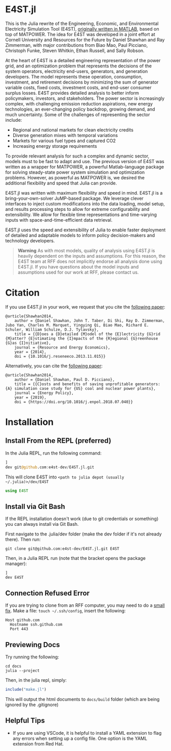 # E4ST.jl

This is the Julia rewrite of the Engineering, Economic, and Environmental Electricity Simulation Tool (E4ST), [originally written in MATLAB](https://github.com/e4st-dev/e4st-mp), based on top of MATPOWER.  The idea for E4ST was developed in a joint effort at Cornell University and Resources for the Future by Daniel Shawhan and Ray Zimmerman, with major contributions from Biao Mao, Paul Picciano, Christoph Funke, Steven Whitkin, Ethan Russell, and Sally Robson.

At the heart of E4ST is a detailed engineering representation of the power grid, and an optimization problem that represents the decisions of the system operators, electricity end-users, generators, and generation developers. The model represents these operation, consumption, investment, and retirement decisions by minimizing the sum of generator variable costs, fixed costs, investment costs, and end-user consumer surplus losses. E4ST provides detailed analysis to better inform policymakers, investors, and stakeholders.
The power sector is increasingly complex, with challenging emission reduction aspirations, new energy technologies, an ever-changing policy backdrop, growing demand, and much uncertainty. Some of the challenges of representing the sector include:
* Regional and national markets for clean electricity credits
* Diverse generation mixes with temporal variations
* Markets for various fuel types and captured CO2
* Increasing energy storage requirements

To provide relevant analysis for such a complex and dynamic sector, models must to be fast to adapt and use. The previous version of E4ST was written as a wrapper for MATPOWER, a powerful Matlab-language package for solving steady-state power system simulation and optimization problems. However, as powerful as MATPOWER is, we desired the additional flexibility and speed that Julia can provide.

E4ST.jl was written with maximum flexibility and speed in mind. E4ST.jl is a bring-your-own-solver JuMP-based package. We leverage clever interfaces to inject custom modifications into the data loading, model setup, and results processing steps to allow for extreme configurability and extensibility. We allow for flexible time representations and time-varying inputs with space-and-time-efficient data retrieval.

E4ST.jl uses the speed and extensibility of Julia to enable faster deployment of detailed and adaptable models to inform policy decision-makers and technology developers.

> **Warning**
> As with most models, quality of analysis using E4ST.jl is heavily dependent on the inputs and assumptions.  For this reason, the E4ST team at RFF does not implicitly endorse all analysis done using E4ST.jl. If you have questions about the model inputs and assumptions used for our work at RFF, please contact us.

# Citation
If you use E4ST.jl in your work, we request that you cite the [following paper](https://www.sciencedirect.com/science/article/abs/pii/S0928765513000900): 

```
@article{Shawhan2014,
    author = {Daniel Shawhan, John T. Taber, Di Shi, Ray D. Zimmerman, Jubo Yan, Charles M. Marquet, Yingying Qi, Biao Mao, Richard E. Schuler, William Schulze, D.J. Tylavsky},
    title = {{D}oes a {D}etailed {M}odel of the {E}lectricity {G}rid {M}atter? {E}stimating the {I}mpacts of the {R}egional {G}reenhouse {G}as {I}nitiative},
    journal = {Resource and Energy Economics},
    year = {2014},
    doi = {10.1016/j.reseneeco.2013.11.015}}
```

Alternatively, you can cite the [following paper](https://www.sciencedirect.com/science/article/abs/pii/S0301421518304865): 

```
@article{Shawhan2014,
    author = {Daniel Shawhan, Paul D. Picciano},
    title = {{C}osts and benefits of saving unprofitable generators: {A} simulation case study for {US} coal and nuclear power plants},
    journal = {Energy Policy},
    year = {2019},
    doi = {https://doi.org/10.1016/j.enpol.2018.07.040}}
```
# Installation

## Install From the REPL (preferred)

In the Julia REPL, run the following command:

```julia
]
dev git@github.com:e4st-dev/E4ST.jl.git
```
This will clone E4ST into `<path to julia depot (usually ~/.julia)>/dev/E4ST`

```julia
using E4ST
```

## Install via Git Bash

If the REPL installation doesn't work (due to git credentials or something) you can always install via Git Bash.

First navigate to the .julia/dev folder (make the dev folder if it's not already there).  Then run:

```
git clone git@github.com:e4st-dev/E4ST.jl.git E4ST
```

Then, in a Julia REPL run (note that the bracket opens the package manager):
```
]
dev E4ST
```

## Connection Refused Error
If you are trying to clone from an RFF computer, you may need to do a [small fix](https://gist.github.com/Tamal/1cc77f88ef3e900aeae65f0e5e504794).
Make a file: `touch ~/.ssh/config`, insert the following:
```
Host github.com
  Hostname ssh.github.com
  Port 443
```

## Previewing Docs
Try running the following:

```
cd docs
julia --project
```

Then, in the julia repl, simply:
```julia
include("make.jl")
```
This will output the html documents to `docs/build` folder (which are being ignored by the .gitignore)

## Helpful Tips

- If you are using VSCode, it is helpful to install a YAML extension to flag any errors when setting up a config file. One option is the YAML extension from Red Hat.
